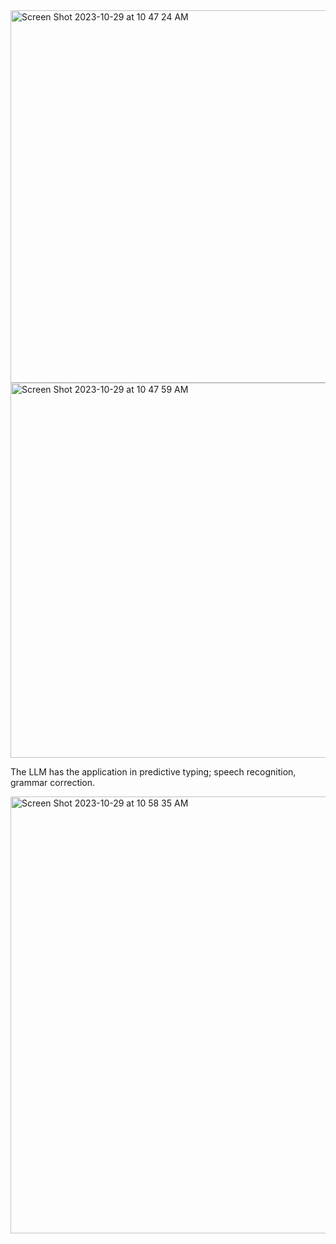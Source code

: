 
<img width="596" alt="Screen Shot 2023-10-29 at 10 47 24 AM" src="https://github.com/daichaoyi/DeepLearning_CS7643/assets/50822172/8812f12b-ba08-43c8-b04c-69f4ef201586">
<img width="600" alt="Screen Shot 2023-10-29 at 10 47 59 AM" src="https://github.com/daichaoyi/DeepLearning_CS7643/assets/50822172/61865761-8a7e-44c1-8033-acc41fceb8b5">

The LLM has the application in predictive typing; speech recognition, grammar correction.

<img width="699" alt="Screen Shot 2023-10-29 at 10 58 35 AM" src="https://github.com/daichaoyi/DeepLearning_CS7643/assets/50822172/ddb7b5c3-085a-4105-a63f-df2e23d88d13">








